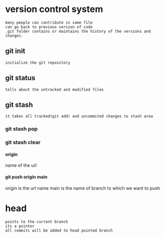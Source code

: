 # version control system
    many people can contribute in same file
    can go back to previous version of code
    .git folder contains or maintains the history of the versions and changes.

## git init
    initialize the git repository

## git status
    tells about the untracked and modified files

## git stash
    it takes all tracked(git add) and uncommited changes to stash area
### git stash pop
### git stash clear

#### origin
name of the url

#### git push origin main
origin is the url name
main is the name of branch to which we want to push

# head
    points to the current branch
    its a pointer
    all commits will be added to head pointed branch


